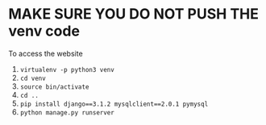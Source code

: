 # MAKE SURE YOU DO NOT PUSH THE venv code


To access the website
1. `virtualenv -p python3 venv`
2. `cd venv`
3. `source bin/activate`
4. `cd ..`
5. `pip install django==3.1.2 mysqlclient==2.0.1 pymysql`
6. `python manage.py runserver`
